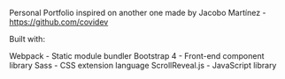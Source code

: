 Personal Portfolio inspired on another one made by Jacobo Martínez - https://github.com/covidev

Built with:

Webpack - Static module bundler
Bootstrap 4 - Front-end component library
Sass - CSS extension language
ScrollReveal.js - JavaScript library


